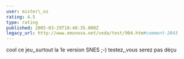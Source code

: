 ```yaml
---
user: mister\_oz
rating: 4.5
type: rating
published: 2005-03-29T18:40:35.000Z
legacy_url: http://www.emunova.net/veda/test/904.htm#comment-2843
---
```

cool ce jeu,,surtout la 1e version SNES ;-) testez,,vous serez pas déçu